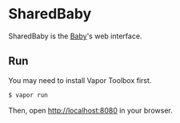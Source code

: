 # SharedBaby

SharedBaby is the [Baby](https://github.com/nixzhu/Baby)'s web interface.

## Run

You may need to install Vapor Toolbox first.

``` bash
$ vapor run
```

Then, open [http://localhost:8080](http://localhost:8080) in your browser.
